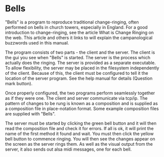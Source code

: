 # Bells

"Bells" is a program to reproduce traditional change-ringing, often performed on bells in church towers, especially in England. For a good introduction to change-ringing, see the article What is Change Ringing on the web. This article and others it links to will explain the campanological buzzwords used in this manual.

The program consists of two parts - the client and the server. The client is the gui you see when "Bells" is started. The server is the process which actually does the ringing. The server is provided as a separate executable. To allow flexibility, the server may be placed in the filesystem independently of the client. Because of this, the client must be configured to tell it the location of the server program. See the help manual for details (Question mark button). 

Once properly configured, the two programs perform seamlessly together as if they were one.  The client and server communicate via tcp/ip.
The pattern of changes to be rung is known as a composition and is supplied as a composition file in place-notation format. Some example composition files are supplied with "Bells".

The server must be started by clicking the green bell button and it will then read the composition file and check it for errors. If all is ok, it will print the name of the first method it found and wait. You must then click the yellow bell button to commence ringing. You will then see the changes appear on the screen as the server rings them. As well as the visual output from the server, it also sends out alsa midi messages, one for each bell.
